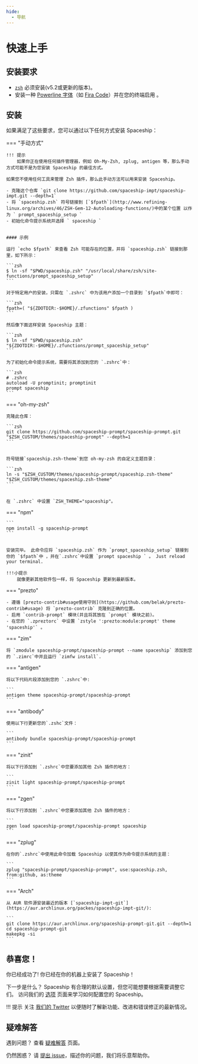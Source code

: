 ```yaml
---
hide:
  - 导航
---
```


# 快速上手

## 安装要求

- [`zsh`](http://www.zsh.org/) 必须安装(v5.2或更新的版本)。
- 安装一种 [Powerline 字体](https://github.com/powerline/fonts)（如 [Fira Code](https://github.com/tonsky/FiraCode)）并在您的终端启用 。

## 安装

如果满足了这些要求，您可以通过以下任何方式安装 Spaceship：

=== "手动方式"

    !!! 提示
        如果你正在使用任何插件管理器，例如 Oh-My-Zsh, zplug, antigen 等，那么手动方式可能不是为您安装 Spaceship 的最佳方式。
    
    如果您不使用任何工具来管理 Zsh 插件，那么此手动方法可以用来安装 Spaceship。

    - 克隆这个仓库 `git clone https://github.com/spaceship-impt/spaceship-impt.git --depth=1`
    - 将 `spaceship.zsh` 符号链接到 [`$fpath`](http://www.refining-linux.org/archives/46/ZSH-Gem-12-Autoloading-functions/)中的某个位置 以作为 ` prompt_spaceship_setup `
    - 初始化命令提示系统并选择 ` spaceship `


    #### 示例

    运行 `echo $fpath` 来查看 Zsh 可能存在的位置，并将 `spaceship.zsh` 链接到那里，如下所示：

    ```zsh
    $ ln -sf "$PWD/spaceship.zsh" "/usr/local/share/zsh/site-functions/prompt_spaceship_setup"
    ```

    对于特定用户的安装，只需在 `.zshrc` 中为该用户添加一个目录到 `$fpath`中即可：

    ```zsh
    fpath=( "${ZDOTDIR:-$HOME}/.zfunctions" $fpath )
    ```

    然后像下面这样安装 Spaceship 主题：

    ```zsh
    $ ln -sf "$PWD/spaceship.zsh" "${ZDOTDIR:-$HOME}/.zfunctions/prompt_spaceship_setup"
    ```

    为了初始化命令提示系统，需要将其添加到您的 `.zshrc`中：

    ```zsh
    # .zshrc
    autoload -U promptinit; promptinit
    prompt spaceship
    ```

=== "oh-my-zsh"

    克隆此仓库：

    ```zsh
    git clone https://github.com/spaceship-prompt/spaceship-prompt.git "$ZSH_CUSTOM/themes/spaceship-prompt" --depth=1
    ```


    符号链接`spaceship.zsh-theme`到您 oh-my-zsh 的自定义主题目录：

    ```zsh
    ln -s "$ZSH_CUSTOM/themes/spaceship-prompt/spaceship.zsh-theme" "$ZSH_CUSTOM/themes/spaceship.zsh-theme"
    ```


    在 `.zshrc` 中设置 `ZSH_THEME="spaceship"。

=== "npm"

    ```
    npm install -g spaceship-prompt
    ```


    安装完毕。 此命令应将 `spaceship.zsh` 作为 `prompt_spaceship_setup` 链接到你的 `$fpath`中 ，并在`.zshrc`中设置 `prompt spaceship ` 。 Just reload your terminal.
    
    !!!小提示
        就像更新其他软件包一样，将 Spaceship 更新到最新版本。

=== "prezto"

    - 遵循 [prezto-contrib#usage使用守则](https://github.com/belak/prezto-contrib#usage) 将 `prezto-contrib` 克隆到正确的位置。
    - 启用 `contrib-prompt` 模块(并且将其放在 `prompt` 模块之前)。
    - 在您的 `.zpreztorc` 中设置 `zstyle ':prezto:module:prompt' theme 'spaceship'` 。

=== "zim"

    将 `zmodule spaceship-prompt/spaceship-prompt --name spaceship` 添加到您的 `.zimrc`中并且运行 `zimfw install`.

=== "antigen"

    将以下代码片段添加到您的 `.zshrc`中:

    ```
    antigen theme spaceship-prompt/spaceship-prompt
    ```

=== "antibody"

    使用以下行更新您的`.zshc`文件：

    ```
    antibody bundle spaceship-prompt/spaceship-prompt
    ```

=== "zinit"

    将以下行添加到 `.zshrc`中您要添加其他 Zsh 插件的地方：

    ```
    zinit light spaceship-prompt/spaceship-prompt
    ```

=== "zgen"

    将以下行添加到 `.zshrc`中您要添加其他 Zsh 插件的地方：

    ```
    zgen load spaceship-prompt/spaceship-prompt spaceship
    ```

=== "zplug"

    在你的`.zshrc`中使用此命令加载 Spaceship 以使其作为命令提示系统的主题：

    ```
    zplug "spaceship-prompt/spaceship-prompt", use:spaceship.zsh, from:github, as:theme
    ```

=== "Arch"

    从 AUR 软件源安装最近的版本 [`spaceship-impt-git`](https://aur.archlinux.org/packes/spaceship-impt-git/):

    ```
    git clone https://aur.archlinux.org/spaceship-prompt-git.git --depth=1
    cd spaceship-prompt-git
    makepkg -si
    ```

## 恭喜您！

你已经成功了! 你已经在你的机器上安装了 Spaceship！

下一步是什么？ Spaceship 有合理的默认设置，但您可能想要根据需要调整它们。 访问我们的 [选项](./options.md) 页面来学习如何配置您的 Spaceship。

<!-- prettier-ignore -->
!!! 提示 关注 [我们的 Twitter](//twitter.com/SpaceshipPrompt) 以便随时了解新功能、改进和错误修正的最新情况。

## 疑难解答

遇到问题？ 查看 [疑难解答](./troubleshooting.md) 页面。

仍然困惑？ 请 [提出 issue](https://github.com/spaceship-prompt/spaceship-prompt/issues/new/choose)，描述你的问题，我们将乐意帮助你。
